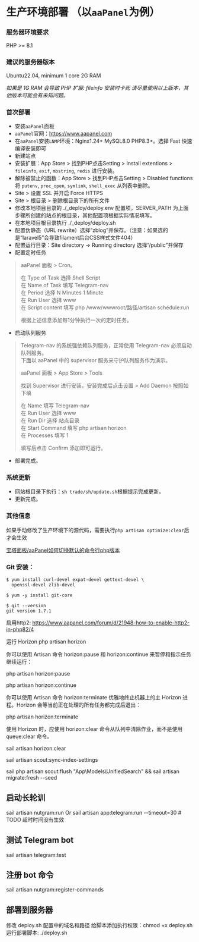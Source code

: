 # 生产环境部署 （以`aaPanel`为例）

### 服务器环境要求
PHP >= 8.1

### 建议的服务器版本
Ubuntu22.04, minimum 1 core 2G RAM

*如果是 1G RAM 会导致 PHP 扩展: fileinfo 安装时卡死*
*请尽量使用以上版本，其他版本可能会有未知问题。*

### 首次部署

- 安装`aaPanel`面板
- `aaPanel`官网：https://www.aapanel.com
- 在`aaPanel`安装`LNMP`环境：Nginx1.24+ MySQL8.0 PHP8.3+。选择 Fast 快速编译安装即可
- 新建站点
- 安装扩展：App Store > 找到PHP点击Setting > Install extentions > `fileinfo`, `exif`, `mbstring`, `redis` 进行安装。
- 解除被禁止的函数：App Store > 找到PHP点击Setting > Disabled functions 将 `putenv`, `proc_open`, `symlink`, `shell_exec` 从列表中删除。
- Site > 设置 SSL 并开启 Force HTTPS
- Site > 根目录 > 删除根目录下的所有文件  
- 修改本地项目目录的 ./_deploy/deploy.env 配置项，SERVER_PATH 为上面步骤所创建的站点的根目录，其他配置项根据实际情况填写。  
- 在本地项目根目录执行 ./_deploy/deploy.sh
- 配置伪静态（URL rewrite）选择“zblog”并保存。（注意：如果选的是“laravel5”会导致filament后台CSS样式文件404）
- 配置运行目录：Site directory -> Running directory 选择“/public”并保存
- 配置定时任务  
> aaPanel 面板 > Cron。  
>
> 在 Type of Task 选择 Shell Script  
> 在 Name of Task 填写 Telegram-nav  
> 在 Period 选择 N Minutes 1 Minute  
> 在 Run User 选择 www  
> 在 Script content 填写 php /www/wwwroot/路径/artisan schedule:run  
>
> 根据上述信息添加每1分钟执行一次的定时任务。
- 启动队列服务
> Telegram-nav 的系统强依赖队列服务，正常使用 Telegram-nav 必须启动队列服务。    
> 下面以 aaPanel 中的 supervisor 服务来守护队列服务作为演示。  
>
> aaPanel 面板 > App Store > Tools  
>
> 找到 Supervisor 进行安装，安装完成后点击设置 > Add Daemon 按照如下填  
>  
>
> 在 Name 填写 Telegram-nav  
> 在 Run User 选择 www  
> 在 Run Dir 选择 站点目录  
> 在 Start Command 填写 php artisan horizon  
> 在 Processes 填写 1  
>
> 填写后点击 Confirm 添加即可运行。  
- 部署完成。

### 系统更新

- 网站根目录下执行：`sh trade/sh/update.sh`根据提示完成更新。
- 更新完成。

### 其他信息

如果手动修改了生产环境下的源代码，需要执行`php artisan optimize:clear`后才会生效

[宝塔面板/aaPanel如何切换默认的命令行php版本](https://www.bt.cn/bbs/forum.php?mod=redirect&goto=findpost&ptid=22467&pid=483577)

### Git 安装：
```shell
$ yum install curl-devel expat-devel gettext-devel \
  openssl-devel zlib-devel

$ yum -y install git-core

$ git --version
git version 1.7.1
```

启用http2: https://www.aapanel.com/forum/d/21948-how-to-enable-http2-in-php82/4


运行 Horizon
php artisan horizon

你可以使用 Artisan 命令 horizon:pause 和 horizon:continue 来暂停和指示任务继续运行：

php artisan horizon:pause

php artisan horizon:continue


你可以使用 Artisan 命令 horizon:terminate 优雅地终止机器上的主 Horizon 进程。Horizon 会等当前正在处理的所有任务都完成后退出：

php artisan horizon:terminate


使用 Horizon 时，应使用 horizon:clear 命令从队列中清除作业，而不是使用 queue:clear 命令。

sail artisan horizon:clear

sail artisan scout:sync-index-settings

sail php artisan scout:flush "App\Models\UnifiedSearch" && sail artisan migrate:fresh --seed

## 启动长轮训
sail artisan nutgram:run
Or
sail artisan app:telegram:run --timeout=30 # TODO 超时时间没有生效

## 测试 Telegram bot 
sail artisan telegram:test

## 注册 bot 命令
sail artisan nutgram:register-commands

## 部署到服务器
修改 deploy.sh 配置中的域名和路径
给脚本添加执行权限：chmod +x deploy.sh
运行部署脚本: ./deploy.sh